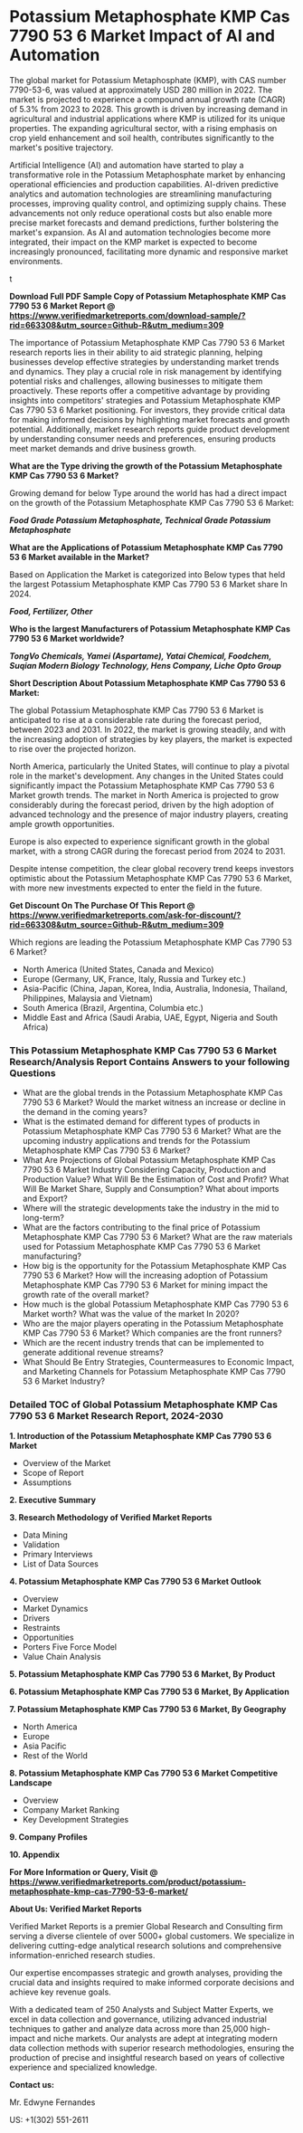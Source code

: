 <meta name="title" content="Global Potassium Metaphosphate KMP Cas 7790 53 6 Market Impact of AI and Automation"><meta name="description" content="The global market for Potassium Metaphosphate (KMP), with CAS number 7790-53-6, was valued at approximately USD 280 million in 2022. The market is projected to experie"><meta name="title" content="Potassium Metaphosphate KMP Cas 7790 53 6 Market Size, Share, Scope, Trends, Growth, Opportunities, Analysis, Forecast"><h1>Potassium Metaphosphate KMP Cas 7790 53 6 Market Impact of AI and Automation</h1><p>The global market for Potassium Metaphosphate (KMP), with CAS number 7790-53-6, was valued at approximately USD 280 million in 2022. The market is projected to experience a compound annual growth rate (CAGR) of 5.3% from 2023 to 2028. This growth is driven by increasing demand in agricultural and industrial applications where KMP is utilized for its unique properties. The expanding agricultural sector, with a rising emphasis on crop yield enhancement and soil health, contributes significantly to the market's positive trajectory.</p><p>Artificial Intelligence (AI) and automation have started to play a transformative role in the Potassium Metaphosphate market by enhancing operational efficiencies and production capabilities. AI-driven predictive analytics and automation technologies are streamlining manufacturing processes, improving quality control, and optimizing supply chains. These advancements not only reduce operational costs but also enable more precise market forecasts and demand predictions, further bolstering the market's expansion. As AI and automation technologies become more integrated, their impact on the KMP market is expected to become increasingly pronounced, facilitating more dynamic and responsive market environments.</p>t</p><p id="" class=""><strong>Download Full PDF Sample Copy of Potassium Metaphosphate KMP Cas 7790 53 6 Market Report @ <a href="https://www.verifiedmarketreports.com/download-sample/?rid=663308&utm_source=Github-R&utm_medium=309" target="_blank">https://www.verifiedmarketreports.com/download-sample/?rid=663308&utm_source=Github-R&utm_medium=309</a></strong></p><p>The importance of&nbsp;Potassium Metaphosphate KMP Cas 7790 53 6 Market research reports lies in their ability to aid strategic planning, helping businesses develop effective strategies by understanding market trends and dynamics. They play a crucial role in risk management by identifying potential risks and challenges, allowing businesses to mitigate them proactively. These reports offer a competitive advantage by providing insights into competitors' strategies and Potassium Metaphosphate KMP Cas 7790 53 6 Market positioning. For investors, they provide critical data for making informed decisions by highlighting market forecasts and growth potential. Additionally, market research reports guide product development by understanding consumer needs and preferences, ensuring products meet market demands and drive business growth.</p><p><strong>What are the&nbsp;Type driving the growth of the Potassium Metaphosphate KMP Cas 7790 53 6 Market?</strong></p><p id="" class="">Growing demand for below Type around the world has had a direct impact on the growth of the Potassium Metaphosphate KMP Cas 7790 53 6 Market:</p><em><strong>Food Grade Potassium Metaphosphate, Technical Grade Potassium Metaphosphate</strong></em></p><strong>What are the&nbsp;Applications&nbsp;of Potassium Metaphosphate KMP Cas 7790 53 6 Market available in the Market?</strong></p><p id="" class="">Based on Application the Market is categorized into Below types that held the largest Potassium Metaphosphate KMP Cas 7790 53 6 Market share In 2024.</p><em><strong>Food, Fertilizer, Other</strong></em></p><strong>Who is the largest Manufacturers of Potassium Metaphosphate KMP Cas 7790 53 6 Market worldwide?</strong></p><p><em><strong>TongVo Chemicals, Yamei (Aspartame), Yatai Chemical, Foodchem, Suqian Modern Biology Technology, Hens Company, Liche Opto Group</strong></em></p><p id="" class=""><strong>Short Description About Potassium Metaphosphate KMP Cas 7790 53 6 Market:</strong></p><p>The global Potassium Metaphosphate KMP Cas 7790 53 6 Market is anticipated to rise at a considerable rate during the forecast period, between 2023 and 2031. In 2022, the market is growing steadily, and with the increasing adoption of strategies by key players, the market is expected to rise over the projected horizon.</p><p>North America, particularly the United States, will continue to play a pivotal role in the market's development. Any changes in the United States could significantly impact the Potassium Metaphosphate KMP Cas 7790 53 6 Market growth trends. The market in North America is projected to grow considerably during the forecast period, driven by the high adoption of advanced technology and the presence of major industry players, creating ample growth opportunities.</p><p>Europe is also expected to experience significant growth in the global market, with a strong CAGR during the forecast period from 2024 to 2031.</p><p>Despite intense competition, the clear global recovery trend keeps investors optimistic about the Potassium Metaphosphate KMP Cas 7790 53 6 Market, with more new investments expected to enter the field in the future.</p><p id="" class=""><strong>Get Discount On The Purchase Of This Report @ <a href="https://www.verifiedmarketreports.com/ask-for-discount/?rid=663308&utm_source=Github-R&utm_medium=309" target="_blank">https://www.verifiedmarketreports.com/ask-for-discount/?rid=663308&utm_source=Github-R&utm_medium=309</a></strong></p>Which regions are leading the Potassium Metaphosphate KMP Cas 7790 53 6 Market?</p><ul><li>North America (United States, Canada and Mexico)</li><li>Europe (Germany, UK, France, Italy, Russia and Turkey etc.)</li><li>Asia-Pacific (China, Japan, Korea, India, Australia, Indonesia, Thailand, Philippines, Malaysia and Vietnam)</li><li>South America (Brazil, Argentina, Columbia etc.)</li><li>Middle East and Africa (Saudi Arabia, UAE, Egypt, Nigeria and South Africa)</li></ul><h3 id="" class="">This Potassium Metaphosphate KMP Cas 7790 53 6 Market Research/Analysis Report Contains Answers to your following Questions</h3><ul><li>What are the global trends in the Potassium Metaphosphate KMP Cas 7790 53 6 Market? Would the market witness an increase or decline in the demand in the coming years?</li><li>What is the estimated demand for different types of products in Potassium Metaphosphate KMP Cas 7790 53 6 Market? What are the upcoming industry applications and trends for the Potassium Metaphosphate KMP Cas 7790 53 6 Market?</li><li>What Are Projections of Global Potassium Metaphosphate KMP Cas 7790 53 6 Market Industry Considering Capacity, Production and Production Value? What Will Be the Estimation of Cost and Profit? What Will Be Market Share, Supply and Consumption? What about imports and Export?</li><li>Where will the strategic developments take the industry in the mid to long-term?</li><li>What are the factors contributing to the final price of Potassium Metaphosphate KMP Cas 7790 53 6 Market? What are the raw materials used for Potassium Metaphosphate KMP Cas 7790 53 6 Market manufacturing?</li><li>How big is the opportunity for the Potassium Metaphosphate KMP Cas 7790 53 6 Market? How will the increasing adoption of Potassium Metaphosphate KMP Cas 7790 53 6 Market for mining impact the growth rate of the overall market?</li><li>How much is the global Potassium Metaphosphate KMP Cas 7790 53 6 Market worth? What was the value of the market In 2020?</li><li>Who are the major players operating in the Potassium Metaphosphate KMP Cas 7790 53 6 Market? Which companies are the front runners?</li><li>Which are the recent industry trends that can be implemented to generate additional revenue streams?</li><li>What Should Be Entry Strategies, Countermeasures to Economic Impact, and Marketing Channels for Potassium Metaphosphate KMP Cas 7790 53 6 Market Industry?</li></ul><h3 id="" class="">Detailed TOC of Global Potassium Metaphosphate KMP Cas 7790 53 6 Market Research Report, 2024-2030</h3><p id="" class=""><strong>1. Introduction of the Potassium Metaphosphate KMP Cas 7790 53 6 Market</strong></p><ul><li>Overview of the Market</li><li>Scope of Report</li><li>Assumptions</li></ul><p id="" class=""><strong>2. Executive Summary</strong></p><p id="" class=""><strong>3. Research Methodology of Verified Market Reports</strong></p><ul><li>Data Mining</li><li>Validation</li><li>Primary Interviews</li><li>List of Data Sources</li></ul><p id="" class=""><strong>4. Potassium Metaphosphate KMP Cas 7790 53 6 Market Outlook</strong></p><ul><li>Overview</li><li>Market Dynamics</li><li>Drivers</li><li>Restraints</li><li>Opportunities</li><li>Porters Five Force Model</li><li>Value Chain Analysis</li></ul><p id="" class=""><strong>5. Potassium Metaphosphate KMP Cas 7790 53 6 Market, By Product</strong></p><p id="" class=""><strong>6. Potassium Metaphosphate KMP Cas 7790 53 6 Market, By Application</strong></p><p id="" class=""><strong>7. Potassium Metaphosphate KMP Cas 7790 53 6 Market, By Geography</strong></p><ul><li>North America</li><li>Europe</li><li>Asia Pacific</li><li>Rest of the World</li></ul><p id="" class=""><strong>8. Potassium Metaphosphate KMP Cas 7790 53 6 Market Competitive Landscape</strong></p><ul><li>Overview</li><li>Company Market Ranking</li><li>Key Development Strategies</li></ul><p id="" class=""><strong>9. Company Profiles</strong></p><p id="" class=""><strong>10. Appendix</strong></p><p id="" class=""><strong>For More Information or Query, Visit @ <a href="https://www.verifiedmarketreports.com/product/potassium-metaphosphate-kmp-cas-7790-53-6-market/" target="_blank">https://www.verifiedmarketreports.com/product/potassium-metaphosphate-kmp-cas-7790-53-6-market/</a></strong></p><p id="" class=""><strong>About Us: Verified Market Reports</strong></p><p id="" class="">Verified Market Reports is a premier Global Research and Consulting firm serving a diverse clientele of over 5000+ global customers. We specialize in delivering cutting-edge analytical research solutions and comprehensive information-enriched research studies.</p><p id="" class="">Our expertise encompasses strategic and growth analyses, providing the crucial data and insights required to make informed corporate decisions and achieve key revenue goals.</p><p id="" class="">With a dedicated team of 250 Analysts and Subject Matter Experts, we excel in data collection and governance, utilizing advanced industrial techniques to gather and analyze data across more than 25,000 high-impact and niche markets. Our analysts are adept at integrating modern data collection methods with superior research methodologies, ensuring the production of precise and insightful research based on years of collective experience and specialized knowledge.</p><p id="" class=""><strong>Contact us:</strong></p><p id="" class="">Mr. Edwyne Fernandes</p><p id="" class="">US: +1(302) 551-2611</p>